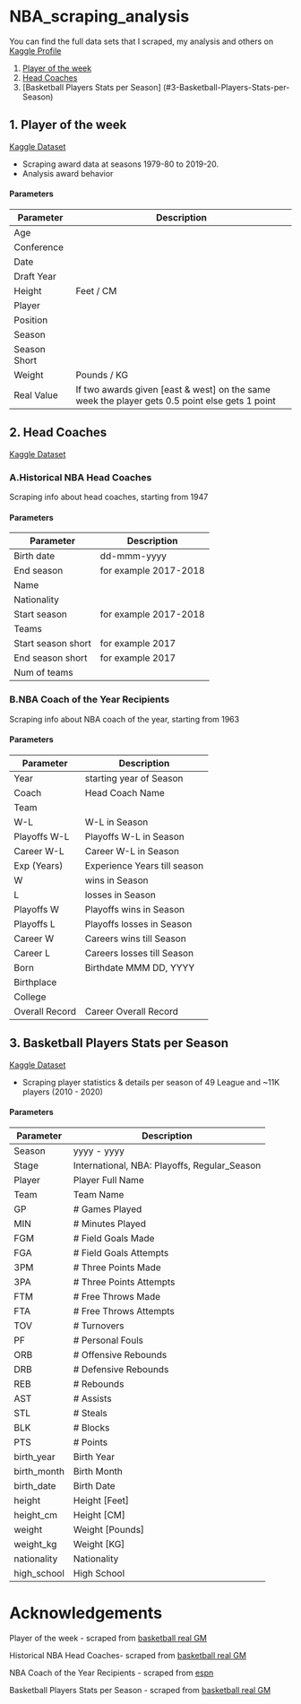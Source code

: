 # NBA_scraping_analysis
You can find the full data sets that I scraped, my analysis and others on [Kaggle Profile](https://www.kaggle.com/jacobbaruch)
1. [Player of the week](#1-player-of-the-week)
2. [Head Coaches](#2-head-coaches)
3. [Basketball Players Stats per Season] (#3-Basketball-Players-Stats-per-Season)

## 1. Player of the week 
[Kaggle Dataset](https://www.kaggle.com/jacobbaruch/nba-player-of-the-week)
* Scraping award data at seasons 1979-80 to 2019-20.
* Analysis award behavior

#### Parameters

 | Parameter |	Description	|
 | --- | --- |
 | Age| |
 | Conference | |
 | Date | |
 | Draft Year | |
 | Height | Feet / CM |
 | Player | |
 | Position | |
 | Season | |
 | Season Short | |
 | Weight | Pounds / KG|
 | Real Value | If two awards given [east & west] on the same week the player gets 0.5 point else gets 1 point |

## 2. Head Coaches 
[Kaggle Dataset](https://www.kaggle.com/jacobbaruch/nba-head-coaches)
### A.Historical NBA Head Coaches
 Scraping info about head coaches, starting from 1947

 #### Parameters

  | Parameter |	Description	|
  | --- | --- |
  | Birth date| dd-mmm-yyyy|
  | End season | for example 2017-2018 |
  | Name | |
  | Nationality | |
  | Start season | for example 2017-2018|
  | Teams | |
  | Start season short | for example 2017|
  | End season short | for example 2017|
  | Num of teams | |
 
### B.NBA Coach of the Year Recipients
 Scraping info about NBA coach of the year, starting from 1963

 #### Parameters

  | Parameter |	Description	|
  | --- | --- |
  | Year |	starting year of Season	|
  | Coach |	Head Coach Name|
  | Team | |
  | W-L | W-L in Season |
  | Playoffs W-L | Playoffs W-L in Season |
  | Career W-L | Career W-L in Season |
  | Exp (Years) | Experience Years till season |
  | W | wins in Season |  
  | L | losses in Season |
  | Playoffs W | Playoffs wins in Season|
  | Playoffs L | Playoffs losses in Season |
  | Career W | Careers wins till Season|
  | Career L | Careers losses till Season|
  | Born | Birthdate MMM DD, YYYY|
  | Birthplace | |
  | College | |
  | Overall Record | Career Overall Record |
  
## 3. Basketball Players Stats per Season
[Kaggle Dataset](https://www.kaggle.com/jacobbaruch/basketball-players-stats-per-season-49-leagues)
* Scraping player statistics & details per season of 49 League and ~11K players (2010 - 2020)
 
 #### Parameters

  | Parameter |	Description	|
  | --- | --- |
  | Season | yyyy - yyyy |
  | Stage | International, NBA: Playoffs, Regular_Season |
  | Player | Player Full Name |
  | Team | Team Name |
  | GP | # Games Played |
  | MIN | # Minutes Played |
  | FGM | # Field Goals Made |
  | FGA | # Field Goals Attempts |
  | 3PM | # Three Points Made |
  | 3PA | # Three Points Attempts |
  | FTM | # Free Throws Made |
  | FTA | # Free Throws Attempts |
  | TOV | # Turnovers |
  | PF | # Personal Fouls |
  | ORB | # Offensive Rebounds |
  | DRB | # Defensive Rebounds |
  | REB | # Rebounds |
  | AST | # Assists |
  | STL | # Steals |
  | BLK | # Blocks |
  | PTS | # Points |
  | birth_year | Birth Year |
  | birth_month | Birth Month |
  | birth_date | Birth Date |
  | height | Height [Feet] |
  | height_cm | Height [CM] |
  | weight | Weight [Pounds] |
  | weight_kg | Weight [KG] |
  | nationality | Nationality |
  | high_school | High School |

  
# Acknowledgements

Player of the week - scraped from [basketball real GM](https://basketball.realgm.com/)

Historical NBA Head Coaches- scraped from [basketball real GM](https://basketball.realgm.com/nba/staff-members/20/Head-Coach/Historical)

NBA Coach of the Year Recipients - scraped from [espn](http://www.espn.com/nba/history/awards/_/id/34)

Basketball Players Stats per Season - scraped from [basketball real GM](https://basketball.realgm.com/)
